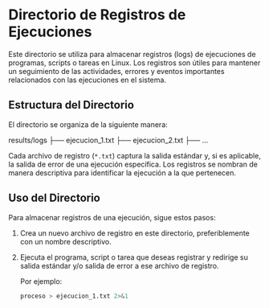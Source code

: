 # Directorio de Registros de Ejecuciones

Este directorio se utiliza para almacenar registros (logs) de ejecuciones de programas, scripts o tareas en Linux. Los registros son útiles para mantener un seguimiento de las actividades, errores y eventos importantes relacionados con las ejecuciones en el sistema.

## Estructura del Directorio

El directorio se organiza de la siguiente manera:

results/logs
├── ejecucion_1.txt
├── ejecucion_2.txt
├── ...



Cada archivo de registro (`*.txt`) captura la salida estándar y, si es aplicable, la salida de error de una ejecución específica. Los registros se nombran de manera descriptiva para identificar la ejecución a la que pertenecen.

## Uso del Directorio

Para almacenar registros de una ejecución, sigue estos pasos:

1. Crea un nuevo archivo de registro en este directorio, preferiblemente con un nombre descriptivo.
2. Ejecuta el programa, script o tarea que deseas registrar y redirige su salida estándar y/o salida de error a ese archivo de registro.

   Por ejemplo:

   ```bash
   proceso > ejecucion_1.txt 2>&1

